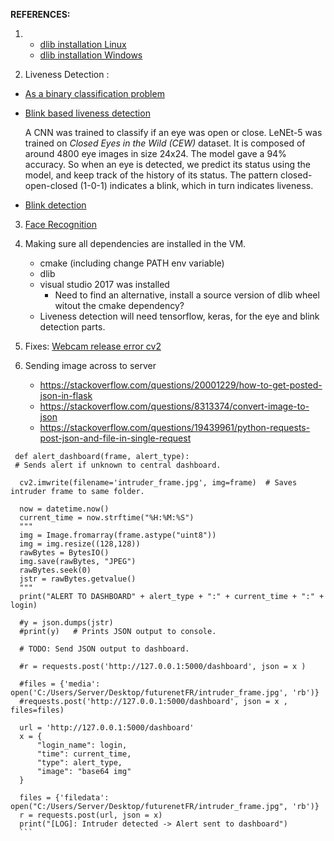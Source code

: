 **REFERENCES:** 

1. - [dlib installation Linux](https://www.pyimagesearch.com/2018/01/22/install-dlib-easy-complete-guide/)
   - [dlib installation Windows](https://medium.com/analytics-vidhya/how-to-install-dlib-library-for-python-in-windows-10-57348ba1117f)
   
2. Liveness Detection : 

  - [As a binary classification problem](https://www.pyimagesearch.com/2019/03/11/liveness-detection-with-opencv/)
  - [Blink based liveness detection](https://towardsdatascience.com/real-time-face-liveness-detection-with-python-keras-and-opencv-c35dc70dafd3)
    
    A CNN was trained to classify if an eye was open or close. LeNEt-5 was trained on _Closed Eyes in the Wild (CEW)_ dataset. 
    It is composed of around 4800 eye images in size 24x24. The model gave a 94% accuracy.
    So when an eye is detected, we predict its status using the model, and keep track of the history of its status. The pattern closed-open-closed (1-0-1) indicates a blink, which in turn indicates liveness.
    
  - [Blink detection](https://www.pyimagesearch.com/2017/04/24/eye-blink-detection-opencv-python-dlib/)

3. [Face Recognition](https://www.pyimagesearch.com/2018/06/18/face-recognition-with-opencv-python-and-deep-learning/)

4. Making sure all dependencies are installed in the VM. 

   - cmake (including change PATH env variable)
   - dlib 
   - visual studio 2017 was installed 
     -  Need to find an alternative, install a source version of dlib wheel witout the cmake dependency? 
   - Liveness detection will need tensorflow, keras, for the eye and blink detection parts. 

5. Fixes: 
   [Webcam release error cv2](https://stackoverflow.com/questions/53888878/cv2-warn0-terminating-async-callback-when-attempting-to-take-a-picture)
   
6. Sending image across to server
   - https://stackoverflow.com/questions/20001229/how-to-get-posted-json-in-flask
   - https://stackoverflow.com/questions/8313374/convert-image-to-json
   - https://stackoverflow.com/questions/19439961/python-requests-post-json-and-file-in-single-request
  
  ```
   def alert_dashboard(frame, alert_type): 
   # Sends alert if unknown to central dashboard.   
    
    cv2.imwrite(filename='intruder_frame.jpg', img=frame)  # Saves intruder frame to same folder.
    
    now = datetime.now()
    current_time = now.strftime("%H:%M:%S")
    """
    img = Image.fromarray(frame.astype("uint8"))
    img = img.resize((128,128))
    rawBytes = BytesIO()
    img.save(rawBytes, "JPEG")
    rawBytes.seek(0)
    jstr = rawBytes.getvalue()
    """
    print("ALERT TO DASHBOARD" + alert_type + ":" + current_time + ":" + login)
    
    #y = json.dumps(jstr)
    #print(y)   # Prints JSON output to console. 
    
    # TODO: Send JSON output to dashboard.  
    
    #r = requests.post('http://127.0.0.1:5000/dashboard', json = x ) 

    #files = {'media': open('C:/Users/Server/Desktop/futurenetFR/intruder_frame.jpg', 'rb')}
    #requests.post('http://127.0.0.1:5000/dashboard', json = x , files=files)
     
    url = 'http://127.0.0.1:5000/dashboard'
    x = {
        "login_name": login,
        "time": current_time,  
        "type": alert_type,
        "image": "base64 img"
    }

    files = {'filedata': open("C:/Users/Server/Desktop/futurenetFR/intruder_frame.jpg", 'rb')}
    r = requests.post(url, json = x)
    print("[LOG]: Intruder detected -> Alert sent to dashboard")
    ```

